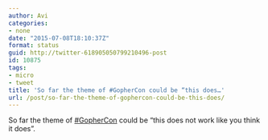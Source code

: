 ```yaml
---
author: Avi
categories:
- none
date: "2015-07-08T18:10:37Z"
format: status
guid: http://twitter-618905050799210496-post
id: 10875
tags:
- micro
- tweet
title: 'So far the theme of #GopherCon could be “this does…'
url: /post/so-far-the-theme-of-gophercon-could-be-this-does/
---
```

So far the theme of [#GopherCon](http://twitter.com/search?q=%23GopherCon) could be “this does not work like you think it does”.